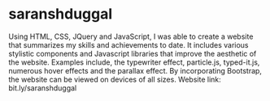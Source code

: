 # saranshduggal
Using HTML, CSS, JQuery and JavaScript, I was able to create a website that summarizes my skills and achievements to date. It includes various stylistic components and Javascript libraries that improve the aesthetic of the website. Examples include, the typewriter effect, particle.js, typed-it.js, numerous hover effects and the parallax effect. By incorporating Bootstrap, the website can be viewed on devices of all sizes. Website link: 
bit.ly/saranshduggal

